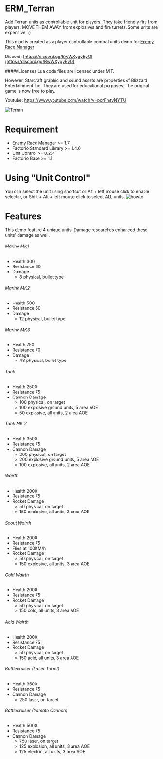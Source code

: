 # ERM_Terran
Add Terran units as controllable unit for players.  They take friendly fire from players. MOVE THEM AWAY from explosives and fire turrets. Some units are expensive. :)

This mod is created as a player controllable combat units demo for  [Enemy Race Manager](https://mods.factorio.com/mod/enemyracemanager)

Discord:  [https://discord.gg/BwWXygyEyQ](https://discord.gg/BwWXygyEyQ)

#####Licenses
Lua code files are licensed under MIT.

However, Starcraft graphic and sound assets are properties of Blizzard Entertainment Inc.  They are used for educational purposes. The original game is now free to play.

Youtube: https://www.youtube.com/watch?v=pcrFmtvNYTU

![Terran](https://mods-data.factorio.com/assets/8edb5f447c0a754f1071256c950107fcae32bfa0.png "Terran")

# Requirement
* Enemy Race Manager >= 1.7
* Factorio Standard Library >= 1.4.6
* Unit Control >= 0.2.4
* Factorio Base >= 1.1

# Using "Unit Control"
You can select the unit using shortcut or Alt + left mouse click to enable selector, or Shift + Alt + left mouse click to select ALL units.
![howto](https://mods-data.factorio.com/assets/ea506209c870c0f1f796469061d631db0be04c27.png "howto")

# Features
This demo feature 4 unique units.  Damage researches enhanced these units' damage as well.

###### Marine MK1
* Health 300
* Resistance 30
* Damage
  * 8 physical, bullet type

###### Marine MK2
* Health 500
* Resistance 50
* Damage
  * 12 physical, bullet type

###### Marine MK3
* Health 750
* Resistance 70
* Damage
  * 48 physical, bullet type

###### Tank
* Health 2500
* Resistance 75
* Cannon Damage
  * 100 physical, on target
  * 100 explosive ground units, 5 area AOE
  * 50 explosive, all units, 2 area AOE

###### Tank MK 2
* Health 3500
* Resistance 75
* Cannon Damage
  * 200 physical, on target
  * 200 explosive ground units, 5 area AOE
  * 100 explosive, all units, 2 area AOE


###### Wairth
* Health 2000
* Resistance 75
* Rocket Damage
  * 50 physical, on target
  * 150 explosive, all units, 3 area AOE

###### Scout Wairth
* Health 2000
* Resistance 75
* Flies at 100KM/h
* Rocket Damage
  * 50 physical, on target
  * 150 explosive, all units, 3 area AOE

###### Cold Wairth
* Health 2000
* Resistance 75
* Rocket Damage
  * 50 physical, on target
  * 150 cold, all units, 3 area AOE

###### Acid Wairth
* Health 2000
* Resistance 75
* Rocket Damage
  * 50 physical, on target
  * 150 acid, all units, 3 area AOE

###### Battlecruiser (Laser Turret)
* Health 3500
* Resistance 75
* Cannon Damage
  * 250 laser, on target

###### Battlecruiser (Yamato Cannon)
* Health 5000
* Resistance 75
* Cannon Damage
  * 750 laser, on target
  * 125 explosion, all units, 3 area AOE
  * 125 electric, all units, 3 area AOE